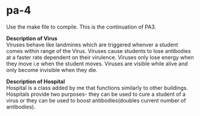 # pa-4

Use the make file to compile.
This is the continuation of PA3.

**Description of Virus**  
Viruses behave like landmines which are triggered whenver a student comes within range of the Virus. Viruses cause students to lose antibodies at a faster rate dependent on their virulence. Viruses only lose energy when they move i.e when the student moves. Viruses are visible while alive and only become invisible when they die.  

**Description of Hospital**  
Hospital is a class added by me that functions similarly to other buildings. Hospitals provide two purposes- they can be used to cure a student of a virus or they can be used to boost antibodies(doubles current number of antibodies).  
